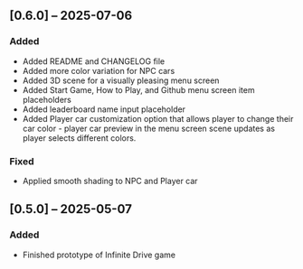 ## [0.6.0] – 2025-07-06
### Added
- Added README and CHANGELOG file
- Added more color variation for NPC cars
- Added 3D scene for a visually pleasing menu screen
- Added Start Game, How to Play, and Github menu screen item placeholders
- Added leaderboard name input placeholder
- Added Player car customization option that allows player to change their car color - player car preview in the menu screen scene updates as player selects different colors.

### Fixed
- Applied smooth shading to NPC and Player car

## [0.5.0] – 2025-05-07
### Added
- Finished prototype of Infinite Drive game
